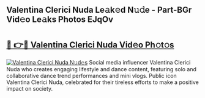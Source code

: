 ## Valentina Clerici Nuda Le𝚊k𝚎d N𝚞𝚍e - Part-BGr Vid𝚎o Le𝚊ks Photos EJqOv

# <h2><a href="http://fbb97r4.evod.top/?m=Valentina+Clerici+Nuda">🔗 👉🔴 Valentina Clerici Nuda Vid𝚎o Ph𝚘t𝚘s</a></h2>

[![Valentina Clerici Nuda N𝚞d𝚎s](https://i.imgur.com/8V9OHl7.gif)](http://fbb97r4.evod.top/?m=Valentina+Clerici+Nuda)
Social media influencer Valentina Clerici Nuda who creates engaging lifestyle and dance content, featuring solo and collaborative dance trend performances and mini vlogs. Public icon Valentina Clerici Nuda, celebrated for their tireless efforts to make a positive impact on society. 
